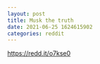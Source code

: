 ```yaml
--- 
layout: post 
title: Musk the truth 
date: 2021-06-25 1624615902 
categories: reddit 
--- 
```

https://redd.it/o7kse0